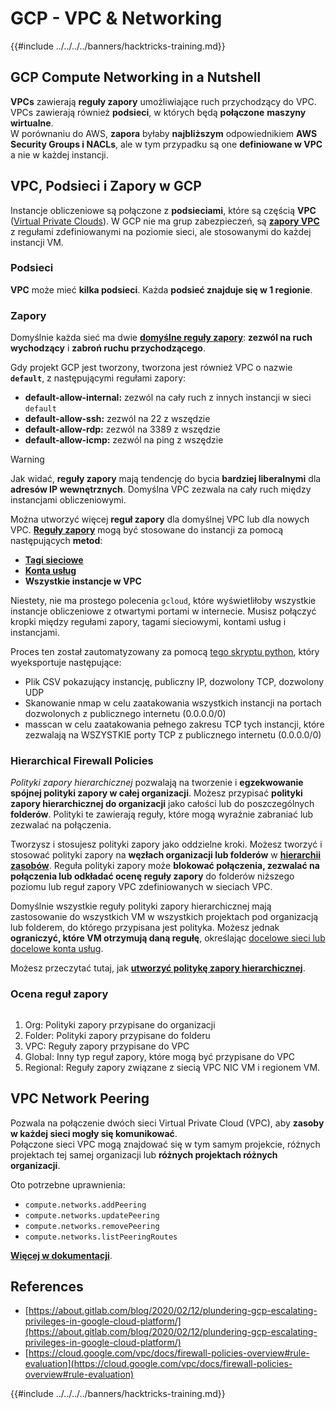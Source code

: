# GCP - VPC & Networking

{{#include ../../../../banners/hacktricks-training.md}}

## **GCP Compute Networking in a Nutshell**

**VPCs** zawierają **reguły zapory** umożliwiające ruch przychodzący do VPC. VPCs zawierają również **podsieci**, w których będą **połączone** **maszyny wirtualne**.\
W porównaniu do AWS, **zapora** byłaby **najbliższym** odpowiednikiem **AWS** **Security Groups i NACLs**, ale w tym przypadku są one **definiowane w VPC** a nie w każdej instancji.

## **VPC, Podsieci i Zapory w GCP**

Instancje obliczeniowe są połączone z **podsieciami**, które są częścią **VPC** ([Virtual Private Clouds](https://cloud.google.com/vpc/docs/vpc)). W GCP nie ma grup zabezpieczeń, są [**zapory VPC**](https://cloud.google.com/vpc/docs/firewalls) z regułami zdefiniowanymi na poziomie sieci, ale stosowanymi do każdej instancji VM.

### Podsieci

**VPC** może mieć **kilka podsieci**. Każda **podsieć znajduje się w 1 regionie**.

### Zapory

Domyślnie każda sieć ma dwie [**domyślne reguły zapory**](https://cloud.google.com/vpc/docs/firewalls#default_firewall_rules): **zezwól na ruch wychodzący** i **zabroń ruchu przychodzącego**.

Gdy projekt GCP jest tworzony, tworzona jest również VPC o nazwie **`default`**, z następującymi regułami zapory:

- **default-allow-internal:** zezwól na cały ruch z innych instancji w sieci `default`
- **default-allow-ssh:** zezwól na 22 z wszędzie
- **default-allow-rdp:** zezwól na 3389 z wszędzie
- **default-allow-icmp:** zezwól na ping z wszędzie

> [!WARNING]
> Jak widać, **reguły zapory** mają tendencję do bycia **bardziej liberalnymi** dla **adresów IP wewnętrznych**. Domyślna VPC zezwala na cały ruch między instancjami obliczeniowymi.

Można utworzyć więcej **reguł zapory** dla domyślnej VPC lub dla nowych VPC. [**Reguły zapory**](https://cloud.google.com/vpc/docs/firewalls) mogą być stosowane do instancji za pomocą następujących **metod**:

- [**Tagi sieciowe**](https://cloud.google.com/vpc/docs/add-remove-network-tags)
- [**Konta usług**](https://cloud.google.com/vpc/docs/firewalls#serviceaccounts)
- **Wszystkie instancje w VPC**

Niestety, nie ma prostego polecenia `gcloud`, które wyświetliłoby wszystkie instancje obliczeniowe z otwartymi portami w internecie. Musisz połączyć kropki między regułami zapory, tagami sieciowymi, kontami usług i instancjami.

Proces ten został zautomatyzowany za pomocą [tego skryptu python](https://gitlab.com/gitlab-com/gl-security/gl-redteam/gcp_firewall_enum), który wyeksportuje następujące:

- Plik CSV pokazujący instancję, publiczny IP, dozwolony TCP, dozwolony UDP
- Skanowanie nmap w celu zaatakowania wszystkich instancji na portach dozwolonych z publicznego internetu (0.0.0.0/0)
- masscan w celu zaatakowania pełnego zakresu TCP tych instancji, które zezwalają na WSZYSTKIE porty TCP z publicznego internetu (0.0.0.0/0)

### Hierarchical Firewall Policies <a href="#hierarchical-firewall-policies" id="hierarchical-firewall-policies"></a>

_Polityki zapory hierarchicznej_ pozwalają na tworzenie i **egzekwowanie spójnej polityki zapory w całej organizacji**. Możesz przypisać **polityki zapory hierarchicznej do organizacji** jako całości lub do poszczególnych **folderów**. Polityki te zawierają reguły, które mogą wyraźnie zabraniać lub zezwalać na połączenia.

Tworzysz i stosujesz polityki zapory jako oddzielne kroki. Możesz tworzyć i stosować polityki zapory na **węzłach organizacji lub folderów** w [**hierarchii zasobów**](https://cloud.google.com/resource-manager/docs/cloud-platform-resource-hierarchy). Reguła polityki zapory może **blokować połączenia, zezwalać na połączenia lub odkładać ocenę reguły zapory** do folderów niższego poziomu lub reguł zapory VPC zdefiniowanych w sieciach VPC.

Domyślnie wszystkie reguły polityki zapory hierarchicznej mają zastosowanie do wszystkich VM w wszystkich projektach pod organizacją lub folderem, do którego przypisana jest polityka. Możesz jednak **ograniczyć, które VM otrzymują daną regułę**, określając [docelowe sieci lub docelowe konta usług](https://cloud.google.com/vpc/docs/firewall-policies#targets).

Możesz przeczytać tutaj, jak [**utworzyć politykę zapory hierarchicznej**](https://cloud.google.com/vpc/docs/using-firewall-policies#gcloud).

### Ocena reguł zapory

<figure><img src="../../../../images/image (2) (1) (1).png" alt=""><figcaption></figcaption></figure>

1. Org: Polityki zapory przypisane do organizacji
2. Folder: Polityki zapory przypisane do folderu
3. VPC: Reguły zapory przypisane do VPC
4. Global: Inny typ reguł zapory, które mogą być przypisane do VPC
5. Regional: Reguły zapory związane z siecią VPC NIC VM i regionem VM.

## VPC Network Peering

Pozwala na połączenie dwóch sieci Virtual Private Cloud (VPC), aby **zasoby w każdej sieci mogły się komunikować**.\
Połączone sieci VPC mogą znajdować się w tym samym projekcie, różnych projektach tej samej organizacji lub **różnych projektach różnych organizacji**.

Oto potrzebne uprawnienia:

- `compute.networks.addPeering`
- `compute.networks.updatePeering`
- `compute.networks.removePeering`
- `compute.networks.listPeeringRoutes`

[**Więcej w dokumentacji**](https://cloud.google.com/vpc/docs/vpc-peering).

## References

- [https://about.gitlab.com/blog/2020/02/12/plundering-gcp-escalating-privileges-in-google-cloud-platform/](https://about.gitlab.com/blog/2020/02/12/plundering-gcp-escalating-privileges-in-google-cloud-platform/)
- [https://cloud.google.com/vpc/docs/firewall-policies-overview#rule-evaluation](https://cloud.google.com/vpc/docs/firewall-policies-overview#rule-evaluation)

{{#include ../../../../banners/hacktricks-training.md}}
